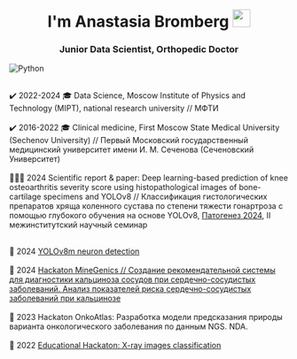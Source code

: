 <h1 align="center"> I'm Anastasia Bromberg 
<img src="https://github.com/blackcater/blackcater/raw/main/images/Hi.gif" height="32"/></h1>
<h3 align="center">Junior Data Scientist, Orthopedic Doctor </h3>

![Python](https://img.shields.io/badge/python-3670A0?style=for-the-badge&logo=python&logoColor=ffdd54)

<br> ✔️ 2022-2024 🎓 Data Science, Moscow Institute of Physics and Technology (MIPT), national research university // МФТИ </br>
<br> ✔️ 2016-2022 🎓 Clinical medicine, First Moscow State Medical University (Sechenov University) // Первый Московский государственный медицинский университет имени И. М. Сеченова (Сеченовский Университет) </br>
<br> 👩🏻‍🔬 2024 Scientific report & paper: Deep learning-based prediction of knee osteoarthritis severity score using histopathological images of bone-cartilage specimens and YOLOv8 // Классификация гистологических препаратов хряща коленного сустава по степени тяжести гонартроза с помощью глубокого обучения на основе YOLOv8, [Патогенез 2024](http://pathogenesis.pro/index.php/pathogenesis/article/view/803), II межинститутский научный семинар  </br>

<br> 🔬 2024 [YOLOv8m neuron detection](https://github.com/chistotinsa/YOLOv8m_neuron_detection) </br>
<br> 🧬 2024 [Hackaton MineGenics // Создание рекомендательной системы для диагностики кальциноза сосудов при сердечно-сосудистых заболеваний. Анализ показателей риска сердечно-сосудистых заболеваний при кальцинозе](https://docs.google.com/presentation/d/1mErbiaYets6xXi-zBiE8jveOmlw52n1P/edit#slide=id.p1) </br>
<br> 🔬 2023 Hackaton OnkoAtlas: Разработка модели предсказания природы варианта онкологического заболевания по данным NGS. NDA. </br>
<br> 🦴 2022 [Educational Hackaton: X-ray images classification](https://disk.yandex.ru/i/BcMW8T5a_Q8ecA) </br>
